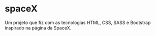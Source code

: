 # spaceX
Um projeto que fiz com as tecnologias HTML, CSS, SASS e Bootstrap inspirado na página da SpaceX.
